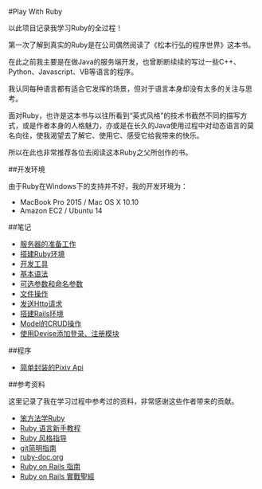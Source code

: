 #Play With Ruby

以此项目记录我学习Ruby的全过程！

第一次了解到真实的Ruby是在公司偶然阅读了《松本行弘的程序世界》这本书。

在此之前我主要是在做Java的服务端开发，也曾断断续续的写过一些C++、Python、Javascript、VB等语言的程序。

我认同每种语言都有适合它发挥的场景，但对于语言本身却没有太多的关注与思考。

面对Ruby，也许是这本书与以往所看到“英式风格”的技术书截然不同的描写方式，或是作者本身的人格魅力，亦或是在长久的Java使用过程中对动态语言的莫名向往，使我渴望去了解它、使用它、感受它给我带来的快乐。

所以在此也非常推荐各位去阅读这本Ruby之父所创作的书。

##开发环境

由于Ruby在Windows下的支持并不好，我的开发环境为：

 - MacBook Pro 2015 / Mac OS X 10.10
 - Amazon EC2 / Ubuntu 14


##笔记

 - [服务器的准备工作][article1]
 - [搭建Ruby环境][article2]
 - [开发工具][article7]
 - [基本语法][article3]
 - [可选参数和命名参数][article4]
 - [文件操作][article5]
 - [发送Http请求][article6]
 - [搭建Rails环境][article8]
 - [Model的CRUD操作][article10]
 - [使用Devise添加登录、注册模块][article9]

##程序
 - [简单封装的Pixiv Api][code1]


##参考资料

这里记录了我在学习过程中参考过的资料，非常感谢这些作者带来的贡献。

 - [笨方法学Ruby][ref1]
 - [Ruby 语言新手教程][ref2]
 - [Ruby 风格指导][ref3]
 - [git简明指南][ref4]
 - [ruby-doc.org][ref5]
 - [Ruby on Rails 指南][ref6]
 - [Ruby on Rails 實戰聖經][ref7]


[article1]: /articles/preparatory.md
[article2]: /articles/install.md
[article3]: /articles/grammar.md
[article4]: /articles/method_parameters.md
[article5]: /articles/file.md
[article6]: /articles/http.md
[article7]: /articles/tools.md
[article8]: /articles/install_rails.md
[article9]: /articles/devise.md
[article10]: /articles/model_crud.md


[code1]: /codes/pixiv.rb

[ref1]: http://lrthw.github.io/
[ref2]: http://saito.im/slide/ruby-new.html
[ref3]: https://ruby-china.org/wiki/coding-style
[ref4]: http://rogerdudler.github.io/git-guide/index.zh.html
[ref5]: http://ruby-doc.org
[ref6]: http://guides.ruby-china.org/index.html
[ref7]: https://ihower.tw/rails4/index.html